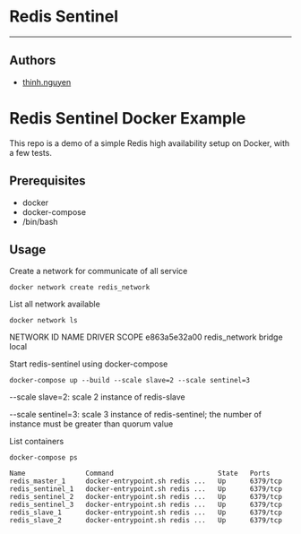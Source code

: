 # **Redis Sentinel**
---
## **Authors**
- [thinh.nguyen](mailto:nvthinh1511@gmail.com)

# Redis Sentinel Docker Example

This repo is a demo of a simple Redis high availability setup on Docker,
with a few tests.

## Prerequisites

* docker
* docker-compose
* /bin/bash

## Usage

Create a network for communicate of all service

	docker network create redis_network

List all network available

	docker network ls

NETWORK ID          NAME                  DRIVER              SCOPE
e863a5e32a00        redis_network         bridge              local

Start redis-sentinel using docker-compose

	docker-compose up --build --scale slave=2 --scale sentinel=3

--scale slave=2: scale 2 instance of redis-slave

--scale sentinel=3: scale 3 instance of redis-sentinel; the number of instance must be greater than quorum value


List containers

	docker-compose ps

    Name               Command                          State   Ports
	redis_master_1     docker-entrypoint.sh redis ...   Up      6379/tcp
	redis_sentinel_1   docker-entrypoint.sh redis ...   Up      6379/tcp
	redis_sentinel_2   docker-entrypoint.sh redis ...   Up      6379/tcp
	redis_sentinel_3   docker-entrypoint.sh redis ...   Up      6379/tcp
	redis_slave_1      docker-entrypoint.sh redis ...   Up      6379/tcp
	redis_slave_2      docker-entrypoint.sh redis ...   Up      6379/tcp